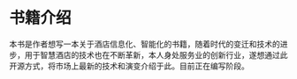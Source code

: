 # 书籍介绍

本书是作者想写一本关于酒店信息化、智能化的书籍，随着时代的变迁和技术的进步，用于智慧酒店的技术也在不断革新，本人身处服务业的创新行业，遂想通过此开源方式，将市场上最新的技术和演变介绍于此。目前正在编写阶段。

